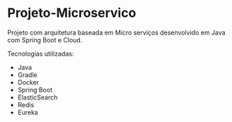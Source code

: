 # Projeto-Microservico

Projeto com arquitetura baseada em Micro serviços desenvolvido em Java com Spring Boot e Cloud.

Tecnologias utilizadas:

- Java
- Gradle
- Docker
- Spring Boot
- ElasticSearch
- Redis
- Eureka
